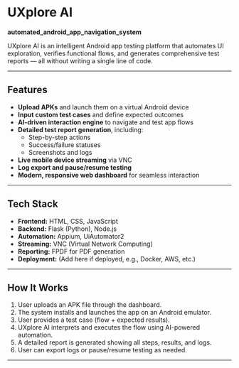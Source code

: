 # UXplore AI

**automated_android_app_navigation_system**

UXplore AI is an intelligent Android app testing platform that automates UI exploration, verifies functional flows, and generates comprehensive test reports — all without writing a single line of code.

---

## Features

- **Upload APKs** and launch them on a virtual Android device
- **Input custom test cases** and define expected outcomes
- **AI-driven interaction engine** to navigate and test app flows
- **Detailed test report generation**, including:
  - Step-by-step actions
  - Success/failure statuses
  - Screenshots and logs
- **Live mobile device streaming** via VNC
- **Log export and pause/resume testing**
- **Modern, responsive web dashboard** for seamless interaction

---

## Tech Stack

- **Frontend:** HTML, CSS, JavaScript
- **Backend:** Flask (Python), Node.js
- **Automation:** Appium, UiAutomator2
- **Streaming:** VNC (Virtual Network Computing)
- **Reporting:** FPDF for PDF generation
- **Deployment:** (Add here if deployed, e.g., Docker, AWS, etc.)

---

## How It Works

1. User uploads an APK file through the dashboard.
2. The system installs and launches the app on an Android emulator.
3. User provides a test case (flow + expected results).
4. UXplore AI interprets and executes the flow using AI-powered automation.
5. A detailed report is generated showing all steps, results, and logs.
6. User can export logs or pause/resume testing as needed.

---
